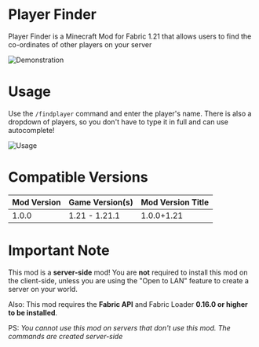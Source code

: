 # Player Finder
Player Finder is a Minecraft Mod for Fabric 1.21 that allows users to find the co-ordinates of other players on your server 

![Demonstration](https://raw.githubusercontent.com/GalvinPython/minecraft-playerfinder/main/.github/assets/java_uYBQHtklFT.png)

# Usage
Use the `/findplayer` command and enter the player's name. There is also a dropdown of players, so you don't have to type it in full and can use autocomplete!

![Usage](https://raw.githubusercontent.com/GalvinPython/minecraft-playerfinder/main/.github/assets/javaw_QXmxvWN79i.png)

# Compatible Versions
| Mod Version | Game Version(s) | Mod Version Title |
|-------------|-----------------|-------------------|
| 1.0.0       | 1.21 - 1.21.1   | 1.0.0+1.21        |

# Important Note
This mod is a **server-side** mod! You are **not** required to install this mod on the client-side, unless you are using the "Open to LAN" feature to create a server on your world.

Also: This mod requires the **Fabric API** and Fabric Loader **0.16.0 or higher to be installed**.

PS: *You cannot use this mod on servers that don't use this mod. The commands are created server-side*
